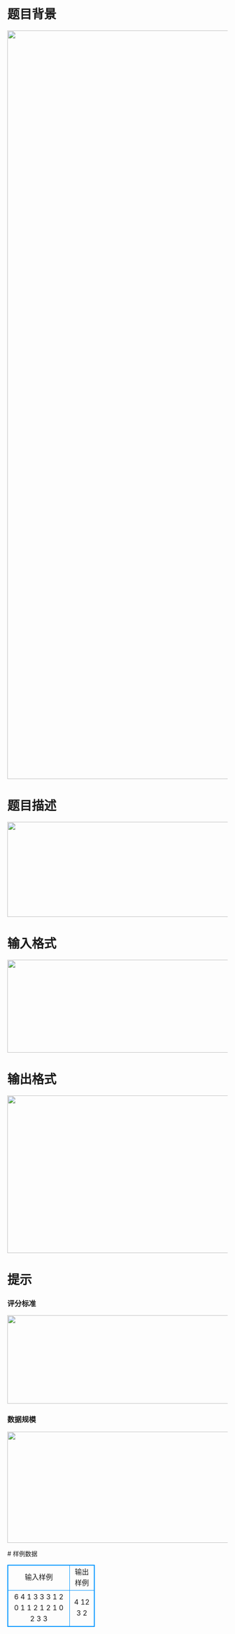 # 

 
 # 题目背景 
<p><img alt="" src="/source/joyoi/tyvj-4385/img/aHR0cDovL3d3dy5qb3lvaS5jbi9wcm9ibGVtL3R5dmotNDM4NS9odHRwOi8vY2V4b3UuaW1nNDcud2FsOC5jb20vaW1nNDcvNTQzMjEyXzIwMTYwNDE1MTgzMDE5LzE0NjIxNjg4OTc5OS5wbmc=.png" style="width: 750px; height: 1710px;" /></p> 

 
 # 题目描述 
<p><img alt="" src="/source/joyoi/tyvj-4385/img/aHR0cDovL3d3dy5qb3lvaS5jbi9wcm9ibGVtL3R5dmotNDM4NS9odHRwOi8vY2V4b3UuaW1nNDcud2FsOC5jb20vaW1nNDcvNTQzMjEyXzIwMTYwNDE1MTgzMDE5LzE0NjIxNjkwMTg4Ni5wbmc=.png" style="width: 723px; height: 217px;" /></p> 

 
 # 输入格式 
<p><img alt="" src="/source/joyoi/tyvj-4385/img/aHR0cDovL3d3dy5qb3lvaS5jbi9wcm9ibGVtL3R5dmotNDM4NS9odHRwOi8vY2V4b3UuaW1nNDcud2FsOC5jb20vaW1nNDcvNTQzMjEyXzIwMTYwNDE1MTgzMDE5LzE0NjIxNjkxMjI0OC5wbmc=.png" style="width: 730px; height: 212px;" /></p> 

 
 # 输出格式 
<p><img alt="" src="/source/joyoi/tyvj-4385/img/aHR0cDovL3d3dy5qb3lvaS5jbi9wcm9ibGVtL3R5dmotNDM4NS9odHRwOi8vY2V4b3UuaW1nNDcud2FsOC5jb20vaW1nNDcvNTQzMjEyXzIwMTYwNDE1MTgzMDE5LzE0NjIxNjkyMTg3My5wbmc=.png" style="width: 737px; height: 360px;" /></p> 

 
 # 提示 
<h3>评分标准</h3>

<p><img alt="" src="/source/joyoi/tyvj-4385/img/aHR0cDovL3d3dy5qb3lvaS5jbi9wcm9ibGVtL3R5dmotNDM4NS9odHRwOi8vY2V4b3UuaW1nNDcud2FsOC5jb20vaW1nNDcvNTQzMjEyXzIwMTYwNDE1MTgzMDE5LzE0NjIxNjkzMDQ2Ny5wbmc=.png" style="width: 721px; height: 202px;" /></p>

<h3>数据规模</h3>

<p><img alt="" src="/source/joyoi/tyvj-4385/img/aHR0cDovL3d3dy5qb3lvaS5jbi9wcm9ibGVtL3R5dmotNDM4NS9odHRwOi8vY2V4b3UuaW1nNDcud2FsOC5jb20vaW1nNDcvNTQzMjEyXzIwMTYwNDE1MTgzMDE5LzE0NjIxNjkzMDUzNi5wbmc=.png" style="width: 744px; height: 254px;" /></p> 
# 样例数据
<style>
        table,table tr th, table tr td { border:1px solid #0094ff; }
        table { width: 200px; min-height: 25px; line-height: 25px; text-align: center; border-collapse: collapse;}   
    </style>
<table>
	<tr>
		<td>输入样例</td>
		<td>输出样例</td>
	</tr>
<tr><td>6 4 1
3 3 3 1 2 0
1 1
2 1 2
1 0
2 3 3
</td><td>4 12
3 2
</td></tr></table>
